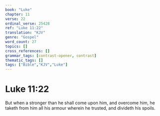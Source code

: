 ```yaml
---
book: "Luke"
chapter: 11
verse: 22
ordinal_verse: 25428
ref: "Luke 11:22"
translation: "KJV"
genre: "Gospel"
word_count: 27
topics: []
cross_references: []
grammar_tags: [contrast-opener, contrast]
thematic_tags: []
tags: ["Bible","KJV","Luke"]
---
```


# Luke 11:22

But when a stronger than he shall come upon him, and overcome him, he taketh from him all his armour wherein he trusted, and divideth his spoils.
